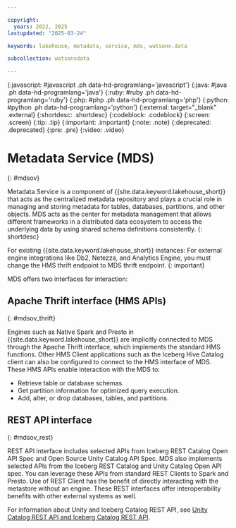 ```yaml
---

copyright:
  years: 2022, 2025
lastupdated: "2025-03-24"

keywords: lakehouse, metadata, service, mds, watsonx.data

subcollection: watsonxdata

---
```


{:javascript: #javascript .ph data-hd-programlang='javascript'}
{:java: #java .ph data-hd-programlang='java'}
{:ruby: #ruby .ph data-hd-programlang='ruby'}
{:php: #php .ph data-hd-programlang='php'}
{:python: #python .ph data-hd-programlang='python'}
{:external: target="_blank" .external}
{:shortdesc: .shortdesc}
{:codeblock: .codeblock}
{:screen: .screen}
{:tip: .tip}
{:important: .important}
{:note: .note}
{:deprecated: .deprecated}
{:pre: .pre}
{:video: .video}

# Metadata Service (MDS)
{: #mdsov}

Metadata Service is a component of {{site.data.keyword.lakehouse_short}} that acts as the centralized metadata repository and plays a crucial role in managing and storing metadata for tables, databases, partitions, and other objects. MDS acts as the center for metadata management that allows different frameworks in a distributed data ecosystem to access the underlying data by using shared schema definitions consistently.
{: shortdesc}

For existing {{site.data.keyword.lakehouse_short}} instances: For external engine integrations like Db2, Netezza, and Analytics Engine, you must change the HMS thrift endpoint to MDS thrift endpoint.
{: important}

MDS offers two interfaces for interaction:

## Apache Thrift interface (HMS APIs)
{: #mdsov_thrift}

Engines such as Native Spark and Presto in {{site.data.keyword.lakehouse_short}} are implicitly connected to MDS through the Apache Thrift interface, which implements the standard HMS functions. Other HMS Client applications such as the Iceberg Hive Catalog client can also be configured to connect to the HMS interface of MDS. These HMS APIs enable interaction with the MDS to:

- Retrieve table or database schemas.
- Get partition information for optimized query execution.
- Add, alter, or drop databases, tables, and partitions.


## REST API interface
{: #mdsov_rest}

REST API interface includes selected APIs from Iceberg REST Catalog Open API Spec and Open Source Unity Catalog API Spec. MDS also implements selected APIs from the Iceberg REST Catalog and Unity Catalog Open API spec. You can leverage these APIs from standard REST Clients to Spark and Presto. Use of REST Client has the benefit of directly interacting with the metastore without an engine. These REST interfaces offer interoperability benefits with other external systems as well.

For information about Unity and Iceberg Catalog REST API, see [Unity Catalog REST API and Iceberg Catalog REST API](/docs/watsonxdata?topic=watsonxdata-unity_iceberg_api).
